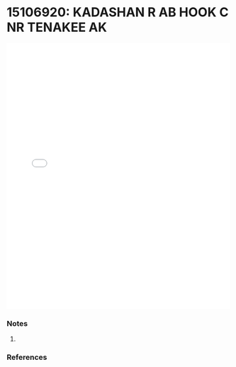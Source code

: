 # 15106920: KADASHAN R AB HOOK C NR TENAKEE AK

<iframe src="/distribution_estimation/_static/stations/15106920_fdc.html" width="100%" height="600" frameborder="0"></iframe>

### Notes
1. 

### References

